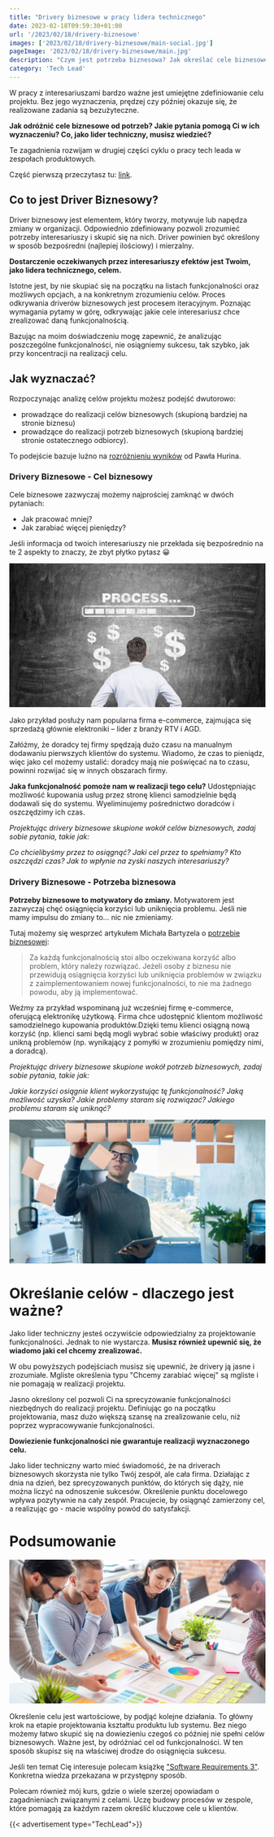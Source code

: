 ```yaml
---
title: "Drivery biznesowe w pracy lidera technicznego"
date: 2023-02-18T09:59:30+01:00
url: '/2023/02/18/drivery-biznesowe'
images: ['2023/02/18/drivery-biznesowe/main-social.jpg']
pageImage: '2023/02/18/drivery-biznesowe/main.jpg'
description: "Czym jest potrzeba biznesowa? Jak określać cele biznesowe? Jaką funkcję pełnią drivery biznesowe w branży IT?"
category: 'Tech Lead'
---
```



W pracy z interesariuszami bardzo ważne jest umiejętne zdefiniowanie celu projektu. Bez jego wyznaczenia, prędzej czy później okazuje się, że realizowane zadania są bezużyteczne.

**Jak odróżnić cele biznesowe od potrzeb? Jakie pytania pomogą Ci w ich wyznaczeniu? Co, jako lider techniczny, musisz wiedzieć?**

Te zagadnienia rozwijam w drugiej części cyklu o pracy tech leada w zespołach produktowych.

Część pierwszą przeczytasz tu: [link](/2023/02/03/odpowiedzialnosci-lidera-technicznego/).


## Co to jest Driver Biznesowy?

Driver biznesowy jest elementem, który tworzy, motywuje lub napędza zmiany w organizacji. Odpowiednio zdefiniowany pozwoli zrozumieć potrzeby interesariuszy i skupić się na nich. Driver powinien być określony w sposób bezpośredni (najlepiej ilościowy) i mierzalny.

**Dostarczenie oczekiwanych przez interesariuszy efektów jest Twoim, jako lidera technicznego, celem.** 

Istotne jest, by nie skupiać się na początku na listach funkcjonalności oraz możliwych opcjach, a na konkretnym zrozumieniu celów. Proces odkrywania driverów biznesowych jest procesem iteracyjnym. Poznając wymagania pytamy w górę, odkrywając jakie cele interesariusz chce zrealizować daną funkcjonalnością.

Bazując na moim doświadczeniu mogę zapewnić, że analizując poszczególne funkcjonalności, nie osiągniemy sukcesu, tak szybko, jak przy koncentracji na realizacji celu.

## Jak wyznaczać?

Rozpoczynając analizę celów projektu możesz podejść dwutorowo:
- prowadzące do realizacji celów biznesowych (skupioną bardziej na stronie biznesu)
- prowadzące do realizacji potrzeb biznesowych (skupioną bardziej stronie ostatecznego odbiorcy).
 
To podejście bazuje luźno na [rozróżnieniu wyników](https://huryn.substack.com/p/business-outcomes-vs-product-outcomes) od Pawła Hurina.


### Drivery Biznesowe - Cel biznesowy

Cele biznesowe zazwyczaj możemy najprościej zamknąć w dwóch pytaniach: 
- Jak pracować mniej? 
- Jak zarabiać więcej pieniędzy?  
 
Jeśli informacja od twoich interesariuszy nie przekłada się bezpośrednio na te 2 aspekty to znaczy, że zbyt płytko pytasz 😀

![](business.jpg)

Jako przykład posłuży nam popularna firma e-commerce, zajmująca się sprzedażą głównie elektroniki – lider z branży RTV i AGD.

Załóżmy, że doradcy tej firmy spędzają dużo czasu na manualnym dodawaniu pierwszych klientów do systemu. Wiadomo, że czas to pieniądz, więc jako cel możemy ustalić: doradcy mają nie poświęcać na to czasu, powinni rozwijać się w innych obszarach firmy.

**Jaka funkcjonalność pomoże nam w realizacji tego celu?** Udostępniając możliwość kupowania usług przez stronę  klienci samodzielnie będą dodawali się do systemu. Wyeliminujemy pośrednictwo doradców i oszczędzimy ich czas.

_Projektując drivery biznesowe skupione wokół celów biznesowych, zadaj sobie pytania, takie jak:_

_Co chcielibyśmy przez to osiągnąć? Jaki cel przez to spełniamy? Kto oszczędzi czas? Jak to wpłynie na zyski naszych interesariuszy?_

### Drivery Biznesowe - Potrzeba biznesowa

**Potrzeby biznesowe to motywatory do zmiany.** Motywatorem jest zazwyczaj chęć osiągnięcia korzyści lub uniknięcia problemu. Jeśli nie mamy impulsu do zmiany to… nic nie zmieniamy.

Tutaj możemy się wesprzeć artykułem Michała Bartyzela o [potrzebie biznesowej](https://www.michalbartyzel.pl/czym-jest-potrzeba-biznesowa/):

> Za każdą funkcjonalnością stoi albo oczekiwana korzyść albo problem, który należy rozwiązać. Jeżeli osoby z biznesu nie przewidują osiągnięcia korzyści lub uniknięcia problemów w związku z zaimplementowaniem nowej funkcjonalności, to nie ma żadnego powodu, aby ją implementować.

Weźmy za przykład wspominaną już wcześniej firmę e-commerce, oferującą elektronikę użytkową. Firma chce udostępnić klientom możliwość samodzielnego kupowania produktów.Dzięki temu klienci osiągną nową korzyść (np. klienci sami będą mogli wybrać sobie właściwy produkt) oraz unikną problemów (np. wynikający z pomyłki w zrozumieniu pomiędzy nimi, a doradcą).

_Projektując drivery biznesowe skupione wokół potrzeb biznesowych, zadaj sobie pytania, takie jak:_

_Jakie korzyści osiągnie klient wykorzystując tę funkcjonalność? Jaką możliwość uzyska? Jakie problemy staram się rozwiązać? Jakiego problemu staram się uniknąć?_

![](needs.jpg)

# Określanie celów - dlaczego jest ważne?

Jako lider techniczny jesteś oczywiście odpowiedzialny za projektowanie funkcjonalności. Jednak to nie wystarcza. **Musisz również upewnić się, że wiadomo jaki cel chcemy zrealizować.**

W obu powyższych podejściach musisz się upewnić, że drivery ją jasne i zrozumiałe. Mgliste określenia typu "Chcemy zarabiać więcej" są mgliste i nie pomagają w realizacji projektu.

Jasno określony cel pozwoli Ci na sprecyzowanie funkcjonalności niezbędnych do realizacji projektu. Definiując go na początku projektowania, masz dużo większą szansę na zrealizowanie celu, niż poprzez wypracowywanie funkcjonalności.

**Dowiezienie funkcjonalności nie gwarantuje realizacji wyznaczonego celu.**

Jako lider techniczny warto mieć świadomość, że na driverach biznesowych skorzysta  nie tylko Twój zespół, ale cała firma. Działając z dnia na dzień, bez sprecyzowanych punktów, do których się dąży, nie można liczyć na odnoszenie sukcesów. Określenie punktu docelowego wpływa pozytywnie na cały zespół. Pracujecie, by osiągnąć zamierzony cel, a realizując go - macie wspólny powód do satysfakcji.

# Podsumowanie

![](summary.jpg)

Określenie celu jest wartościowe, by podjąć kolejne działania. To główny krok na etapie projektowania kształtu produktu lub systemu. Bez niego możemy łatwo skupić się na dowiezieniu czegoś co później nie spełni celów biznesowych. Ważne jest, by odróżniać cel od funkcjonalności. W ten sposób skupisz się na właściwej drodze do osiągnięcia sukcesu.

Jeśli ten temat Cię interesuje polecam książkę ["Software Requirements 3"](https://www.goodreads.com/book/show/22500540-software-requirements). Konkretna wiedza przekazana w przystępny sposób.

Polecam również mój kurs, gdzie o wiele szerzej opowiadam o zagadnieniach związanymi z celami. Uczę budowy procesów w zespole, które pomagają za każdym razem określić kluczowe cele u klientów.

{{< advertisement type="TechLead">}}